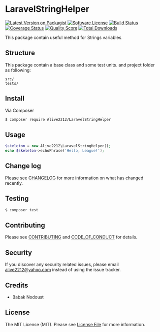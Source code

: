 # LaravelStringHelper

[![Latest Version on Packagist][ico-version]][link-packagist]
[![Software License][ico-license]](LICENSE.md)
[![Build Status][ico-travis]][link-travis]
[![Coverage Status][ico-scrutinizer]][link-scrutinizer]
[![Quality Score][ico-code-quality]][link-code-quality]
[![Total Downloads][ico-downloads]][link-downloads]

This package contain useful method for Strings variables.

## Structure

This package contain a base class and some test units. and project folder as following:

```
src/
tests/
```


## Install

Via Composer

``` bash
$ composer require Alive2212/LaravelStringHelper
```

## Usage

``` php
$skeleton = new Alive2212\LaravelStringHelper();
echo $skeleton->echoPhrase('Hello, League!');
```

## Change log

Please see [CHANGELOG](CHANGELOG.md) for more information on what has changed recently.

## Testing

``` bash
$ composer test
```

## Contributing

Please see [CONTRIBUTING](CONTRIBUTING.md) and [CODE_OF_CONDUCT](CODE_OF_CONDUCT.md) for details.

## Security

If you discover any security related issues, please email alive2212@yahoo.com instead of using the issue tracker.

## Credits

- Babak Nodoust

## License

The MIT License (MIT). Please see [License File](LICENSE.md) for more information.

[ico-version]: https://img.shields.io/packagist/v/alive2212/laravel-string-helper.svg?style=flat-square
[ico-license]: https://img.shields.io/badge/license-MIT-brightgreen.svg?style=flat-square
[ico-travis]: https://img.shields.io/travis/Alive2212/LaravelStringHelper/master.svg?style=flat-square
[ico-scrutinizer]: https://img.shields.io/scrutinizer/coverage/g/Alive2212/LaravelStringHelper.svg?style=flat-square
[ico-code-quality]: https://img.shields.io/scrutinizer/g/Alive2212/LaravelStringHelper.svg?style=flat-square
[ico-downloads]: https://img.shields.io/packagist/dt/alive2212/laravel-string-helper.svg?style=flat-square

[link-packagist]: https://packagist.org/packages/Alive2212/LaravelStringHelper
[link-travis]: https://travis-ci.org/Alive2212/LaravelStringHelper
[link-scrutinizer]: https://scrutinizer-ci.com/g/Alive2212/LaravelStringHelper/code-structure
[link-code-quality]: https://scrutinizer-ci.com/g/Alive2212/LaravelStringHelper
[link-downloads]: https://packagist.org/packages/Alive2212/LaravelStringHelper
[link-author]: https://github.com/https://github.com/Alive2212
[link-contributors]: ../../contributors
